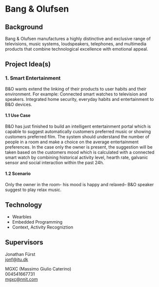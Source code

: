 # Bang & Olufsen

## Background
Bang & Olufsen manufactures a highly distinctive and exclusive range of
televisions, music systems, loudspeakers, telephones, and multimedia products
that combine technological excellence with emotional appeal.

## Project Idea(s)

### 1. Smart Entertainment
B&O wants extend the linking of their products to user habits and their environment.
For example:  Connected smart watches to television and speakers. Integrated home security,
everyday habits and entertainment to B&O devices. 

#### 1.1 Use Case
B&O has just finished to build an intelligent entertainment portal which is
capable to suggest automatically customers preferred music or showing customers
preferred film. The system should understand the number of people in a room and
make a choice on the average entertainment preferences. In the case only the
owner is present, the suggestion will be taken based on the customers mood
which is calculated with a connected smart watch by combining historical
activity level, hearth rate, galvanic sensor and social interaction within the
past 24h.

#### 1.2 Scenario
Only the owner in the room- his mood is happy and relaxed– B&O speaker suggest
to play relax music.

## Technology

- Wearbles
- Embedded Programming
- Context, Activity Recogniztion

## Supervisors
Jonathan Fürst  
jonf@itu.dk

MGXC (Massimo Giulio Caterino)   
004541667731  
mgxc@nnit.com
